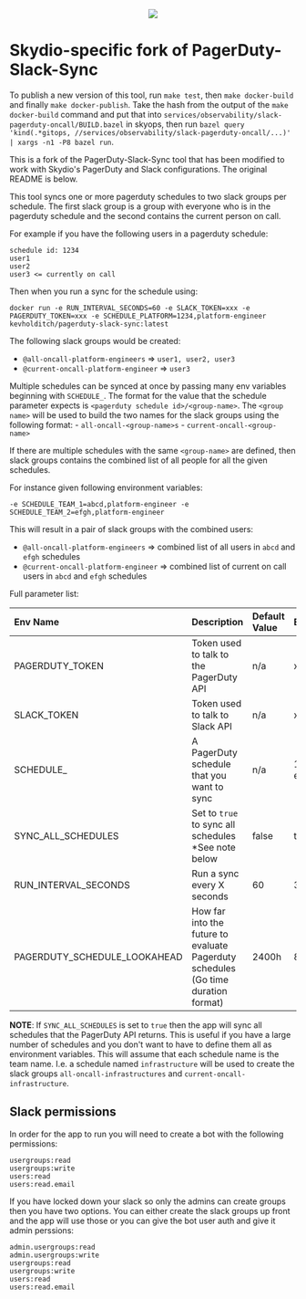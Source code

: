 <p align="center">
  <img src="./synclogo.png">
</p>


# Skydio-specific fork of PagerDuty-Slack-Sync

To publish a new version of this tool, run `make test`, then `make docker-build` and finally `make docker-publish`.
Take the hash from the output of the `make docker-build` command and put that into `services/observability/slack-pagerduty-oncall/BUILD.bazel` in skyops, then run `bazel query 'kind(.*gitops, //services/observability/slack-pagerduty-oncall/...)' | xargs -n1 -P8 bazel run`.

This is a fork of the PagerDuty-Slack-Sync tool that has been modified to work with Skydio's PagerDuty and Slack configurations.
The original README is below.


This tool syncs one or more pagerduty schedules to two slack groups per schedule.  The first slack group is a group with everyone who is in the pagerduty schedule and the second contains the current person on call.

For example if you have the following users in a pagerduty schedule:

```
schedule id: 1234
user1
user2
user3 <= currently on call
```

Then when you run a sync for the schedule using:

```
docker run -e RUN_INTERVAL_SECONDS=60 -e SLACK_TOKEN=xxx -e PAGERDUTY_TOKEN=xxx -e SCHEDULE_PLATFORM=1234,platform-engineer kevholditch/pagerduty-slack-sync:latest
```

The following slack groups would be created:

- `@all-oncall-platform-engineers` => `user1, user2, user3` 
- `@current-oncall-platform-engineer` => `user3`
    
Multiple schedules can be synced at once by passing many env variables beginning with `SCHEDULE_`.  The format for the value that the schedule parameter expects is `<pagerduty schedule id>/<group-name>`.  The `<group name>` will be used to build the two names for the slack groups using the following format:
    - `all-oncall-<group-name>s`
    - `current-oncall-<group-name>`

If there are multiple schedules with the same `<group-name>` are defined, then slack groups contains the combined list of all people for all the given schedules.

For instance given following environment variables:
```
-e SCHEDULE_TEAM_1=abcd,platform-engineer -e SCHEDULE_TEAM_2=efgh,platform-engineer
```

This will result in a pair of slack groups with the combined users:
- `@all-oncall-platform-engineers` => combined list of all users in `abcd` and `efgh` schedules
- `@current-oncall-platform-engineer` => combined list of current on call users in `abcd` and `efgh` schedules


Full parameter list:

| Env Name                     | Description                                                                       | Default Value  | Example                 |
|:-----------------------------|:----------------------------------------------------------------------------------|:---------------|:------------------------|
| PAGERDUTY_TOKEN              | Token used to talk to the PagerDuty API                                           | n/a            | xxxxx                   |
| SLACK_TOKEN                  | Token used to talk to Slack API                                                   | n/a            | xoxp-xxxxxx             |
| SCHEDULE_<NAME>              | A PagerDuty schedule that you want to sync                                        | n/a            | 1234,platform-engineer  |
| SYNC_ALL_SCHEDULES           | Set to `true` to sync all schedules *See note below                               | false          | true                    |
| RUN_INTERVAL_SECONDS         | Run a sync every X seconds                                                        | 60             | 300                     |
| PAGERDUTY_SCHEDULE_LOOKAHEAD | How far into the future to evaluate Pagerduty schedules (Go time duration format) | 2400h          | 8760h                   |


**NOTE**: If `SYNC_ALL_SCHEDULES` is set to `true` then the app will sync all schedules that the PagerDuty API returns.  This is useful if you have a large number of schedules and you don't want to have to define them all as environment variables. This will assume that each schedule name is the team name. I.e. a schedule named `infrastructure` will be used to create the slack groups `all-oncall-infrastructures` and `current-oncall-infrastructure`.

## Slack permissions

In order for the app to run you will need to create a bot with the following permissions:
```
usergroups:read
usergroups:write
users:read
users:read.email
```

If you have locked down your slack so only the admins can create groups then you have two options.  You can either create the slack groups up front and the app will use those or you can give the bot user auth and give it admin perssions:
```
admin.usergroups:read
admin.usergroups:write
usergroups:read
usergroups:write
users:read
users:read.email
```
